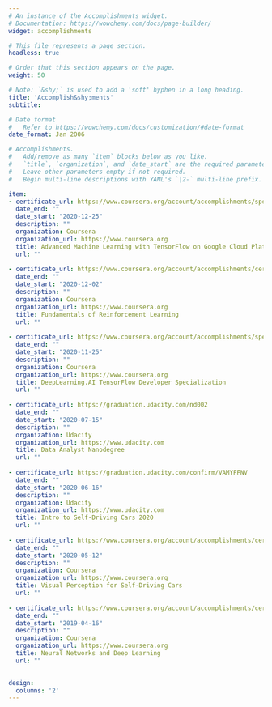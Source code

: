 ```yaml
---
# An instance of the Accomplishments widget.
# Documentation: https://wowchemy.com/docs/page-builder/
widget: accomplishments

# This file represents a page section.
headless: true

# Order that this section appears on the page.
weight: 50

# Note: `&shy;` is used to add a 'soft' hyphen in a long heading.
title: 'Accomplish&shy;ments'
subtitle:

# Date format
#   Refer to https://wowchemy.com/docs/customization/#date-format
date_format: Jan 2006

# Accomplishments.
#   Add/remove as many `item` blocks below as you like.
#   `title`, `organization`, and `date_start` are the required parameters.
#   Leave other parameters empty if not required.
#   Begin multi-line descriptions with YAML's `|2-` multi-line prefix.

item:
- certificate_url: https://www.coursera.org/account/accomplishments/specialization/certificate/NQTFTN9MNNST
  date_end: ""
  date_start: "2020-12-25"
  description: ""
  organization: Coursera
  organization_url: https://www.coursera.org
  title: Advanced Machine Learning with TensorFlow on Google Cloud Platform Specialization
  url: ""
  
- certificate_url: https://www.coursera.org/account/accomplishments/certificate/W6HUA4G8EBJ2
  date_end: ""
  date_start: "2020-12-02"
  description: ""
  organization: Coursera
  organization_url: https://www.coursera.org
  title: Fundamentals of Reinforcement Learning
  url: ""
  
- certificate_url: https://www.coursera.org/account/accomplishments/specialization/certificate/7DJ2TW8DL7YJ
  date_end: ""
  date_start: "2020-11-25"
  description: ""
  organization: Coursera
  organization_url: https://www.coursera.org
  title: DeepLearning.AI TensorFlow Developer Specialization
  url: ""
  
- certificate_url: https://graduation.udacity.com/nd002
  date_end: ""
  date_start: "2020-07-15"
  description: ""
  organization: Udacity
  organization_url: https://www.udacity.com
  title: Data Analyst Nanodegree
  url: ""
  
- certificate_url: https://graduation.udacity.com/confirm/VAMYFFNV
  date_end: ""
  date_start: "2020-06-16"
  description: ""
  organization: Udacity
  organization_url: https://www.udacity.com
  title: Intro to Self-Driving Cars 2020
  url: ""
  
- certificate_url: https://www.coursera.org/account/accomplishments/certificate/FKNYBQ6HDBEC
  date_end: ""
  date_start: "2020-05-12"
  description: ""
  organization: Coursera
  organization_url: https://www.coursera.org
  title: Visual Perception for Self-Driving Cars
  url: ""
  
- certificate_url: https://www.coursera.org/account/accomplishments/certificate/94ZAD3MBXN8T
  date_end: ""
  date_start: "2019-04-16"
  description: ""
  organization: Coursera
  organization_url: https://www.coursera.org
  title: Neural Networks and Deep Learning
  url: ""
  

design:
  columns: '2' 
---
```

